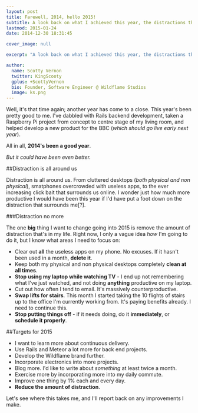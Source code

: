 ```yaml
---
layout: post
title: Farewell, 2014, hello 2015!
subtitle: A look back on what I achieved this year, the distractions that got in the way, and what I want to change &amp; achieve going into 2015.
lastmod: 2015-01-24
date: 2014-12-30 18:31:45

cover_image: null

excerpt: "A look back on what I achieved this year, the distractions that got in the way, and what I want to change &amp; achieve going into 2015."

author:
  name: Scotty Vernon
  twitter: KingScooty
  gplus: +ScottyVernon 
  bio: Founder, Software Engineer @ Wildflame Studios
  image: ks.png
---
```


Well, it's that time again; another year has come to a close. This year's been pretty good to me. I've dabbled with Rails backend development, taken a Raspberry Pi project from concept to centre stage of my living room, and helped develop a new product for the BBC (*which should go live early next year*).

All in all, **2014's been a good year**. 

*But it could have been even better.*

##Distraction is all around us

Distraction is all around us. From cluttered desktops (*both physical and non physical*), smatphones overcrowded with useless apps, to the ever increasing click bait that surrounds us online. I wonder just how much more productive I would have been this year if I'd have put a foot down on the distraction that surrounds me[?].

###Distraction no more

The one **big** thing I want to change going into 2015 is remove the amount of distraction that's in my life. Right now, I only a vague idea *how* I'm going to do it, but I know what areas I need to focus on:

- Clear out **all** the useless apps on my phone. No excuses. If it hasn't been used in a month, **delete it**.
- Keep both my physical and non physical desktops completely **clean at all times**.
- **Stop using my laptop while watching TV** - I end up not remembering what I've just watched, and not doing **anything** productive on my laptop.
- Cut out how often I tend to email. It's massively counterproductive.
- **Swap lifts for stairs**. This month I started taking the 10 flights of stairs up to the office I'm currently working from. It's paying benefits already. I need to continue this.
- **Stop putting things off** - if it needs doing, do it **immediately**, or **schedule it properly**.

##Targets for 2015

- I want to learn more about continuous delivery. 
- Use Rails and Meteor a lot more for back end projects.
- Develop the Wildflame brand further.
- Incorporate electronics into more projects.
- Blog more. I'd like to write about *something* at least twice a month.
- Exercise more by incorporating more into my daily commute.
- Improve one thing by 1% each and every day.
- **Reduce the amount of distraction**.

Let's see where this takes me, and I'll report back on any improvements I make.